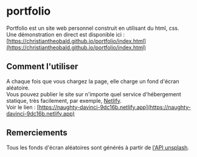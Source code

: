 # portfolio
Portfolio est un site web personnel construit en utilisant du html, css. <br>
Une démonstration en direct est disponible ici : [https://christiantheobald.github.io/portfolio/index.html](https://christiantheobald.github.io/portfolio/index.html)
## Comment l'utiliser
A chaque fois que vous chargez la page, elle charge un fond d'écran aléatoire. <br>
Vous pouvez publier le site sur n'importe quel service d'hébergement statique, très facilement, par exemple, [Netlify](https://netlify.com). <br>
Voir le lien : [https://naughty-davinci-9dc16b.netlify.app](https://naughty-davinci-9dc16b.netlify.app)
## Remerciements
Tous les fonds d'écran aléatoires sont générés à partir de [l'API unsplash](https://unsplash.com/developers).
